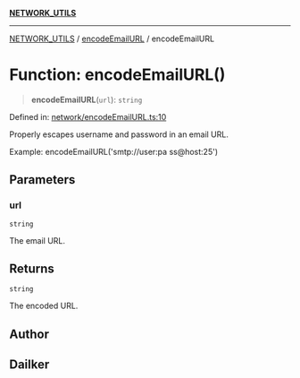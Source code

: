 [**NETWORK_UTILS**](../../README.md)

***

[NETWORK_UTILS](../../README.md) / [encodeEmailURL](../README.md) / encodeEmailURL

# Function: encodeEmailURL()

> **encodeEmailURL**(`url`): `string`

Defined in: [network/encodeEmailURL.ts:10](https://github.com/dailker/everyutil/blob/26e2bb73429918cf0d08899e9efd90b82a42c92e/src/network/encodeEmailURL.ts#L10)

Properly escapes username and password in an email URL.

Example: encodeEmailURL('smtp://user:pa ss@host:25')

## Parameters

### url

`string`

The email URL.

## Returns

`string`

The encoded URL.

## Author

## Dailker
